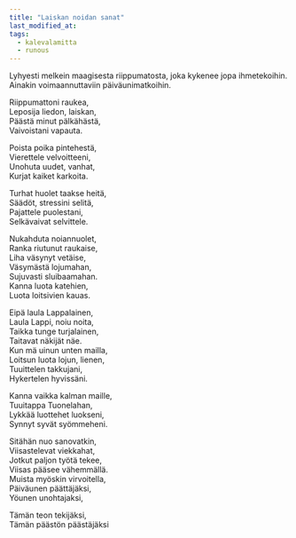 ```yaml
---
title: "Laiskan noidan sanat"
last_modified_at:
tags:
  - kalevalamitta
  - runous
---
```


Lyhyesti melkein maagisesta riippumatosta, 
joka kykenee jopa ihmetekoihin. 
Ainakin voimaannuttaviin päiväunimatkoihin.  


Riippumattoni raukea,  
Leposija liedon, laiskan,  
Päästä minut pälkähästä,  
Vaivoistani vapauta.  

Poista poika pintehestä,  
Vierettele velvoitteeni,  
Unohuta uudet, vanhat,  
Kurjat kaiket karkoita.  

Turhat huolet taakse heitä,  
Säädöt, stressini selitä,  
Pajattele puolestani,  
Selkävaivat selvittele.  

Nukahduta noiannuolet,  
Ranka riutunut raukaise,  
Liha väsynyt vetäise,  
Väsymästä lojumahan,  
Sujuvasti sluibaamahan.  
Kanna luota katehien,  
Luota loitsivien kauas.  

Eipä laula Lappalainen,  
Laula Lappi, noiu noita,  
Taikka tunge turjalainen,  
Taitavat näkijät näe.  
Kun mä uinun unten mailla,  
Loitsun luota lojun, lienen,  
Tuuittelen takkujani,  
Hykertelen hyvissäni.  

Kanna vaikka kalman maille,  
Tuuitappa Tuonelahan,  
Lykkää luottehet luokseni,  
Synnyt syvät syömmeheni.  

Sitähän nuo sanovatkin,  
Viisastelevat viekkahat,  
Jotkut paljon työtä tekee,  
Viisas pääsee vähemmällä.  
Muista myöskin virvoitella,  
Päiväunen päättäjäksi,  
Yöunen unohtajaksi,  

Tämän teon tekijäksi,  
Tämän päästön päästäjäksi
